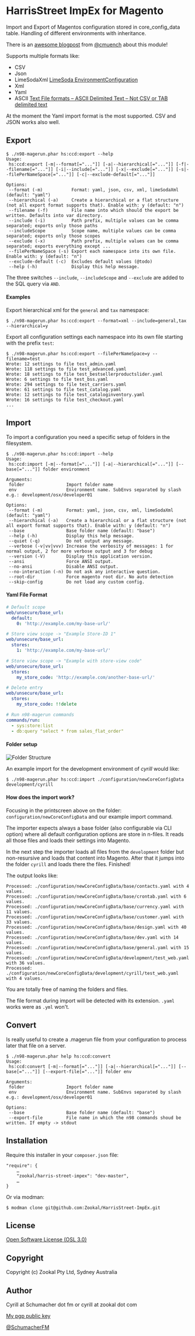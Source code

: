 HarrisStreet ImpEx for Magento
===============================

Import and Export of Magentos configuration stored in core_config_data table. Handling of different environments with inheritance.

There is an [awesome blogpost](http://magerun.net/harrisstreet-impex-for-magento/) from [@cmuench](https://twitter.com/cmuench) about this module!

Supports multiple formats like:

- CSV
- Json
- LimeSodaXml [LimeSoda EnvironmentConfiguration](https://github.com/LimeSoda/LimeSoda_EnvironmentConfiguration)
- Xml
- Yaml
- ASCII [Text File formats – ASCII Delimited Text – Not CSV or TAB delimited text](https://ronaldduncan.wordpress.com/2009/10/31/text-file-formats-ascii-delimited-text-not-csv-or-tab-delimited-text/)

At the moment the Yaml import format is the most supported. CSV and JSON works also well.

## Export

```
$ ./n98-magerun.phar hs:ccd:export --help
Usage:
 hs:ccd:export [-m|--format[="..."]] [-a|--hierarchical[="..."]] [-f|--filename[="..."]] [-i|--include[="..."]] [-x|--exclude[="..."]] [-s|--filePerNameSpace[="..."]] [-c|--exclude-default[="..."]]

Options:
 --format (-m)           Format: yaml, json, csv, xml, limeSodaXml (default: "yaml")
 --hierarchical (-a)     Create a hierarchical or a flat structure (not all export format supports that). Enable with: y (default: "n")
 --filename (-f)         File name into which should the export be written. Defaults into var directory.
 --include (-i)          Path prefix, multiple values can be comma separated; exports only those paths
 --includeScope          Scope name, multiple values can be comma separated; exports only those scopes
 --exclude (-x)          Path prefix, multiple values can be comma separated; exports everything except ...
 --filePerNameSpace (-s) Export each namespace into its own file. Enable with: y (default: "n")
 --exclude-default (-c)  Excludes default values (@todo)
 --help (-h)             Display this help message.
 ```

 The three switches `--include`, `--includeScope` and `--exclude` are added to the SQL query via `AND`.

#### Examples

Export hierarchical xml for the `general` and `tax` namespace:

```
$ ./n98-magerun.phar hs:ccd:export --format=xml --include=general,tax --hierarchical=y
```

Export all configuration settings each namespace into its own file starting with the prefix `test`:

```
$ ./n98-magerun.phar hs:ccd:export --filePerNameSpace=y --filename=test
Wrote: 12 settings to file test_admin.yaml
Wrote: 118 settings to file test_advanced.yaml
Wrote: 18 settings to file test_bestsellerproductslider.yaml
Wrote: 6 settings to file test_bss.yaml
Wrote: 294 settings to file test_carriers.yaml
Wrote: 61 settings to file test_catalog.yaml
Wrote: 12 settings to file test_cataloginventory.yaml
Wrote: 16 settings to file test_checkout.yaml
...
```

## Import

To import a configuration you need a specific setup of folders in the filesystem.

```
$ ./n98-magerun.phar hs:ccd:import --help
Usage:
 hs:ccd:import [-m|--format[="..."]] [-a|--hierarchical[="..."]] [--base[="..."]] folder environment

Arguments:
 folder                Import folder name
 env                   Environment name. SubEnvs separated by slash e.g.: development/osx/developer01

Options:
 --format (-m)         Format: yaml, json, csv, xml, limeSodaXml (default: "yaml")
 --hierarchical (-a)   Create a hierarchical or a flat structure (not all export format supports that). Enable with: y (default: "n")
 --base                Base folder name (default: "base")
 --help (-h)           Display this help message.
 --quiet (-q)          Do not output any message.
 --verbose (-v|vv|vvv) Increase the verbosity of messages: 1 for normal output, 2 for more verbose output and 3 for debug
 --version (-V)        Display this application version.
 --ansi                Force ANSI output.
 --no-ansi             Disable ANSI output.
 --no-interaction (-n) Do not ask any interactive question.
 --root-dir            Force magento root dir. No auto detection
 --skip-config         Do not load any custom config.
```

#### Yaml File Format

```yaml
# Default scope
web/unsecure/base_url:
  default:
    0: 'http://example.com/my-base-url/'

# Store view scope -> "Example Store-ID 1"
web/unsecure/base_url:    
  stores:
    1: 'http://example.com/my-base-url/'  

# Store view scope -> "Example with store-view code"
web/unsecure/base_url:    
  stores:
    my_store_code: 'http://example.com/another-base-url/'  

# Delete entry    
web/unsecure/base_url:    
  stores:
    my_store_code: !!delete

# Run n98-magerun commands
commands/run:
  - sys:store:list
  - db:query "select * from sales_flat_order"

```

#### Folder setup

![Folder Structure](https://raw.githubusercontent.com/Zookal/HarrisStreet-ImpEx/master/doc/folderStructure.png "Folder Structure")

An example import for the development environment of *cyrill* would like:

```
$ ./n98-magerun.phar hs:ccd:import ./configuration/newCoreConfigData development/cyrill
```

#### How does the import work?

Focusing in the printscreen above on the folder: `configuration/newCoreConfigData` and our example import command.

The importer expects always a base folder (also configurable via CLI option) where all default configuration options are store in n-files. It reads all those files and loads their settings into Magento.

In the next step the importer loads all files from the `development` folder but non-resursive and loads that content into Magento. After that it jumps into the folder `cyrill` and loads there the files. Finished!

The output looks like:

```
Processed: ./configuration/newCoreConfigData/base/contacts.yaml with 4 values.
Processed: ./configuration/newCoreConfigData/base/crontab.yaml with 6 values.
Processed: ./configuration/newCoreConfigData/base/currency.yaml with 11 values.
Processed: ./configuration/newCoreConfigData/base/customer.yaml with 33 values.
Processed: ./configuration/newCoreConfigData/base/design.yaml with 40 values.
Processed: ./configuration/newCoreConfigData/base/dev.yaml with 14 values.
Processed: ./configuration/newCoreConfigData/base/general.yaml with 15 values.
Processed: ./configuration/newCoreConfigData/development/test_web.yaml with 36 values.
Processed: ./configuration/newCoreConfigData/development/cyrill/test_web.yaml with 4 values.
```

You are totally free of naming the folders and files.

The file format during import will be detected with its extension. `.yaml` works were as `.yml` won't.

## Convert

Is really useful to create a .magerun file from your configuration to process later that file on a server.

```
$ ./n98-magerun.phar help hs:ccd:convert
Usage:
 hs:ccd:convert [-m|--format[="..."]] [-a|--hierarchical[="..."]] [--base[="..."]] [--export-file[="..."]] folder env

Arguments:
 folder                Import folder name
 env                   Environment name. SubEnvs separated by slash e.g.: development/osx/developer01

Options:
 --base                Base folder name (default: "base")
 --export-file         File name in which the n98 commands shoud be written. If empty -> stdout
```

## Installation

Require this installer in your `composer.json` file:

	"require": {
		…
        "zookal/harris-street-impex": "dev-master",
        …
    }

Or via modman:

```
$ modman clone git@github.com:Zookal/HarrisStreet-ImpEx.git
```

License
-------

[Open Software License (OSL 3.0)](http://opensource.org/licenses/osl-3.0.php)

Copyright
---------

Copyright (c) Zookal Pty Ltd, Sydney Australia

Author
------

Cyrill at Schumacher dot fm or cyrill at zookal dot com

[My pgp public key](http://www.schumacher.fm/cyrill.asc)

[@SchumacherFM](https://github.com/SchumacherFM)
